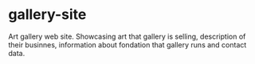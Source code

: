 # gallery-site
Art gallery web site. Showcasing art that gallery is selling, description of their businnes, information about fondation that gallery runs and contact data.
